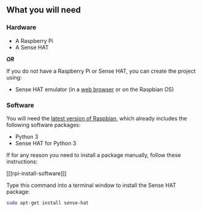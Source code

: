 ## What you will need

### Hardware

* A Raspberry Pi
* A Sense HAT

***OR***

If you do not have a Raspberry Pi or Sense HAT, you can create the project using:

* Sense HAT emulator (in a [web browser](https://trinket.io/sense-hat) or on the Raspbian OS)

### Software
You will need the [latest version of Raspbian](https://www.raspberrypi.org/downloads/), which already includes the following software packages:

- Python 3
- Sense HAT for Python 3

If for any reason you need to install a package manually, follow these instructions:

[[[rpi-install-software]]]

Type this command into a terminal window to install the Sense HAT package:

```bash
sudo apt-get install sense-hat
```
